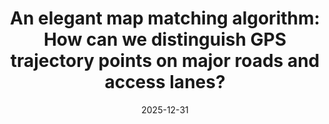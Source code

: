 ---
title: "An elegant map matching algorithm: How can we distinguish GPS trajectory points on major roads and access lanes?"
collection: publications
category: conferences
permalink: /publication/2024-11-25-paper-title-number-4
date: 2025-12-31
venue: 'Manuscript in preparation'
---